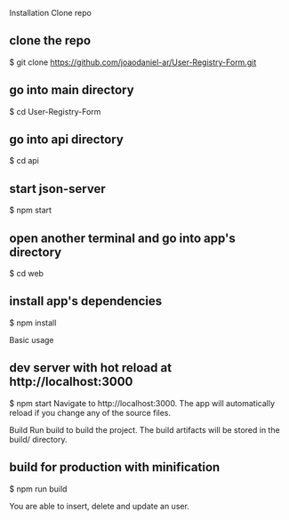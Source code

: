Installation
Clone repo
## clone the repo
$ git clone https://github.com/joaodaniel-ar/User-Registry-Form.git

## go into main directory
$ cd User-Registry-Form

## go into api directory
$ cd api

## start json-server
$ npm start

## open another terminal and go into app's directory
$ cd web

## install app's dependencies
$ npm install

Basic usage
## dev server with hot reload at http://localhost:3000
$ npm start
Navigate to http://localhost:3000. The app will automatically reload if you change any of the source files.

Build
Run build to build the project. The build artifacts will be stored in the build/ directory.

## build for production with minification
$ npm run build

You are able to insert, delete and update an user.
